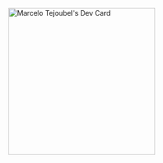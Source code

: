 <a href="https://app.daily.dev/Aerandir"><img src="https://api.daily.dev/devcards/3d5ccbddfff74756b3dff118b7b24b34.png?r=fj9" width="300" alt="Marcelo Tejoubel's Dev Card"/></a>
